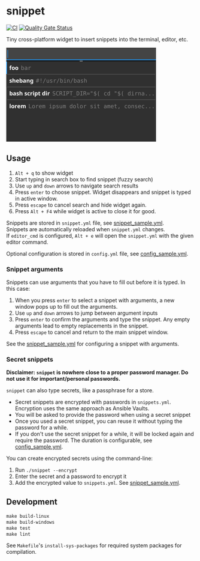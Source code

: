 # snippet

[![CI](https://github.com/sandro-h/snippet/actions/workflows/ci.yml/badge.svg)](https://github.com/sandro-h/snippet/actions/workflows/ci.yml)
[![Quality Gate Status](https://sonarcloud.io/api/project_badges/measure?project=sandro-h_snippet&metric=alert_status)](https://sonarcloud.io/dashboard?id=sandro-h_snippet)

Tiny cross-platform widget to insert snippets into the terminal, editor, etc.

![Snippet](screenshot.png)

## Usage

1. `Alt + q` to show widget
2. Start typing in search box to find snippet (fuzzy search)
3. Use `up` and `down` arrows to navigate search results
4. Press `enter` to choose snippet. Widget disappears and snippet is typed in active window.
5. Press `escape` to cancel search and hide widget again.
6. Press `Alt + F4` while widget is active to close it for good.

Snippets are stored in `snippet.yml` file, see [snippet_sample.yml](snippet_sample.yml).  
Snippets are automatically reloaded when `snippet.yml` changes.  
If `editor_cmd` is configured, `Alt + e` will open the `snippet.yml` with the given editor command.

Optional configuration is stored in `config.yml` file, see [config_sample.yml](config_sample.yml).

### Snippet arguments

Snippets can use arguments that you have to fill out before it is typed.
In this case:

1. When you press `enter` to select a snippet with arguments,
a new window pops up to fill out the arguments.
2. Use `up` and `down` arrows to jump between argument inputs
3. Press `enter` to confirm the arguments and type the snippet. Any empty arguments lead to empty replacements in the snippet.
4. Press `escape` to cancel and return to the main snippet window.

See the [snippet_sample.yml](snippet_sample.yml) for configuring a snippet with arguments.

### Secret snippets

**Disclaimer: `snippet` is nowhere close to a proper password manager. Do not use it for important/personal passwords.**

`snippet` can also type secrets, like a passphrase for a store.

* Secret snippets are encrypted with passwords in `snippets.yml`. Encryption uses the same approach as Ansible Vaults.
* You will be asked to provide the password when using a secret snippet
* Once you used a secret snippet, you can reuse it without typing the password for a while.
* If you don't use the secret snippet for a while, it will be locked again and require the password. The duration is configurable, see [config_sample.yml](config_sample.yml).

You can create encrypted secrets using the command-line:

1. Run `./snippet --encrypt`
2. Enter the secret and a password to encrypt it
3. Add the encrypted value to `snippets.yml`. See [snippet_sample.yml](snippet_sample.yml).

## Development

```shell
make build-linux
make build-windows
make test
make lint
```

See `Makefile`'s `install-sys-packages` for required system packages for compilation.
